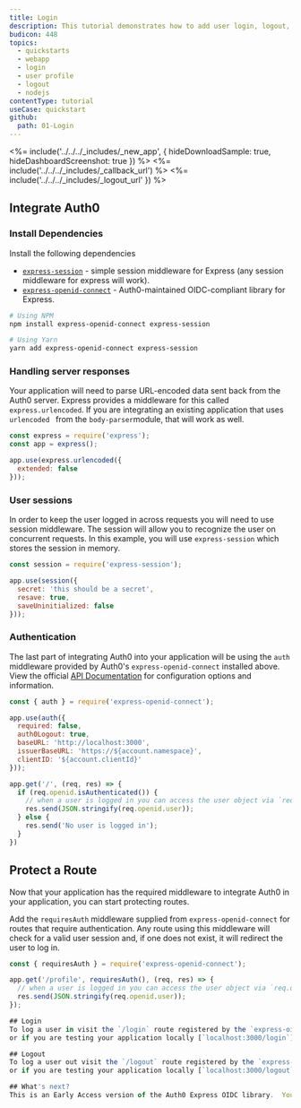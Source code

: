 ```yaml
---
title: Login
description: This tutorial demonstrates how to add user login, logout, and profile to a Node.js Express application.
budicon: 448
topics:
  - quickstarts
  - webapp
  - login
  - user profile
  - logout
  - nodejs
contentType: tutorial
useCase: quickstart
github:
  path: 01-Login
---
```


<%= include('../../../_includes/_new_app', { hideDownloadSample: true, hideDashboardScreenshot: true }) %>
<%= include('../../../_includes/_callback_url') %>
<%= include('../../../_includes/_logout_url' }) %>

## Integrate Auth0
### Install Dependencies
Install the following dependencies

- [`express-session`](https://github.com/auth0/express-session) - simple session middleware for Express (any session middleware for express will work).
- [`express-openid-connect`](https://github.com/auth0/express-openid-connect) - Auth0-maintained OIDC-compliant library for Express.

```sh
# Using NPM
npm install express-openid-connect express-session

# Using Yarn
yarn add express-openid-connect express-session
```

### Handling server responses
Your application will need to parse URL-encoded data sent back from the Auth0 server.  Express provides a middleware for this called `express.urlencoded`. If you are integrating an existing application that uses `urlencoded ` from the `body-parser`module, that will work as well.

```js
const express = require('express');
const app = express();

app.use(express.urlencoded({
  extended: false
}));
```

### User sessions
In order to keep the user logged in across requests you will need to use session middleware.  The session will allow you to recognize the user on concurrent requests. In this example, you will use `express-session` which stores the session in memory.

```js
const session = require('express-session');

app.use(session({
  secret: 'this should be a secret',
  resave: true,
  saveUninitialized: false
}));
```

### Authentication
The last part of integrating Auth0 into your application will be using the `auth` middleware provided by Auth0's `express-openid-connect` installed above.  View the official [API Documentation](https://github.com/auth0/express-openid-connect/blob/master/API.md) for configuration options and information.

```js
const { auth } = require('express-openid-connect');

app.use(auth({
  required: false,
  auth0Logout: true,
  baseURL: 'http://localhost:3000',
  issuerBaseURL: 'https://${account.namespace}',
  clientID: '${account.clientId}'
}));

app.get('/', (req, res) => {
  if (req.openid.isAuthenticated()) {
    // when a user is logged in you can access the user object via `req.openid.user`
    res.send(JSON.stringify(req.openid.user));
  } else {
    res.send('No user is logged in');
  }
})
```

## Protect a Route
Now that your application has the required middleware to integrate Auth0 in your application, you can start protecting routes.

Add the `requiresAuth` middleware supplied from `express-openid-connect` for routes that require authentication.  Any route using this middleware will check for a valid user session and, if one does not exist, it will redirect the user to log in.

```js
const { requiresAuth } = require('express-openid-connect');

app.get('/profile', requiresAuth(), (req, res) => {
  // when a user is logged in you can access the user object via `req.openid.user`
  res.send(JSON.stringify(req.openid.user));
});

## Login
To log a user in visit the `/login` route registered by the `express-oidc-connect.auth` middleware, 
or if you are testing your application locally [`localhost:3000/login`](http://localhost:3000/)

## Logout
To log a user out visit the `/logout` route registered by the `express-oidc-connect.auth` middleware, 
or if you are testing your application locally [`localhost:3000/logout`](http://localhost:3000/)

## What's next?
This is an Early Access version of the Auth0 Express OIDC library.  You can further explore this library and its configuration options on [GitHub](https://github.com/auth0/express-openid-connect).
